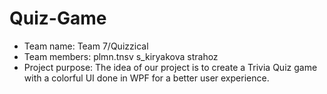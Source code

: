 # Quiz-Game
- Team name: Team 7/Quizzical
- Team members: 
  plmn.tnsv
  s_kiryakova
  strahoz
- Project purpose: 
The idea of our project is to create a Trivia Quiz game with a colorful UI done in WPF for a better user experience. 